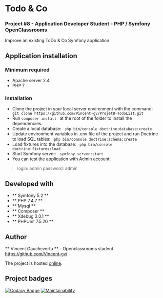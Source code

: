 # Todo & Co

### Project #8 - Application Developer Student - PHP / Symfony OpenClassrooms

Improve an existing ToDo & Co Symfony application

## Application installation

### Minimum required

* Apache server 2.4
* PHP 7

### Installation

* Clone the project in your local server environment with the command:
`` 
git clone https://github.com/Vincent-gv/Projet8-TodoList.git
`` 
* Run 
`` composer install 
``  at the root of the folder to install the dependencies.
* Create a local database: 
`` 
php bin/console doctrine:database:create
`` 
* Update environment variables in .env file of the project and run Doctrine to load SQL tables: 
`` 
php bin/console doctrine:schema:create
`` 
 * Load fixtures into the database: 
`` 
 php bin/console doctrine:fixtures:load
``  
 * Start Symfony server: 
`` 
 symfony server:start
`` 
* You can test the application with Admin account:
 > login: admin
 > password: admin

## Developed with

* ** Symfony 5.2 **
* ** PHP 7.4.7 **
* ** Mysql **
* ** Composer **
* ** Xdebug 3.0.1 **
* ** PHPUnit 7.5.20 **

## Author

** Vincent Gauchevertu ** - Openclassrooms student
https://github.com/Vincent-gv/

The project is hosted [online](https://todo.vincent-dev.com/).

## Project badges

[![Codacy Badge](https://app.codacy.com/project/badge/Grade/b9fcb8208a03424797c3d2b4a49562fb)](https://app.codacy.com/gh/Vincent-gv/Projet8-TodoList/dashboard)
[![Maintainability](https://api.codeclimate.com/v1/badges/2b78659c63a712b969bc/maintainability)](https://codeclimate.com/github/Vincent-gv/projet8-TodoList/maintainability)